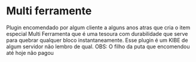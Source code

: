 # Multi ferramente
 
Plugin encomendado por algum cliente a alguns anos atras que cria o item especial Multi Ferramenta que é uma tesoura com durabilidade que serve para quebrar qualquer bloco instantaneamente. Esse plugin é um KIBE de algum servidor não lembro de qual. OBS: O filho da puta que encomendou até hoje não pagou
